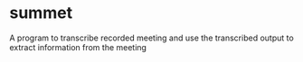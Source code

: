 # summet
A program to transcribe recorded meeting and use the transcribed output to extract information from the meeting 
